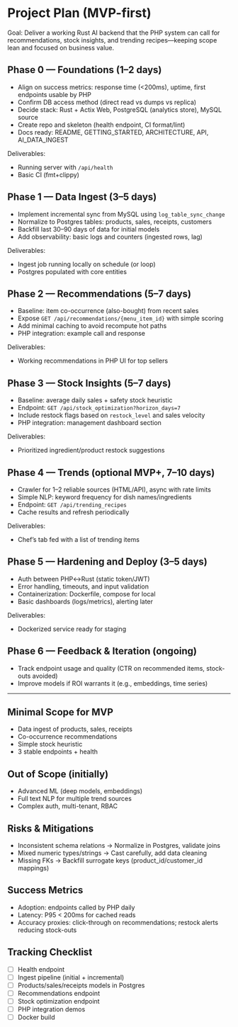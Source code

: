 # Project Plan (MVP-first)

Goal: Deliver a working Rust AI backend that the PHP system can call for recommendations, stock insights, and trending recipes—keeping scope lean and focused on business value.

## Phase 0 — Foundations (1–2 days)
- Align on success metrics: response time (<200ms), uptime, first endpoints usable by PHP
- Confirm DB access method (direct read vs dumps vs replica)
- Decide stack: Rust + Actix Web, PostgreSQL (analytics store), MySQL source
- Create repo and skeleton (health endpoint, CI format/lint)
- Docs ready: README, GETTING_STARTED, ARCHITECTURE, API, AI_DATA_INGEST

Deliverables:
- Running server with `/api/health`
- Basic CI (fmt+clippy)

## Phase 1 — Data Ingest (3–5 days)
- Implement incremental sync from MySQL using `log_table_sync_change`
- Normalize to Postgres tables: products, sales, receipts, customers
- Backfill last 30–90 days of data for initial models
- Add observability: basic logs and counters (ingested rows, lag)

Deliverables:
- Ingest job running locally on schedule (or loop)
- Postgres populated with core entities

## Phase 2 — Recommendations (5–7 days)
- Baseline: item co-occurrence (also-bought) from recent sales
- Expose `GET /api/recommendations/{menu_item_id}` with simple scoring
- Add minimal caching to avoid recompute hot paths
- PHP integration: example call and response

Deliverables:
- Working recommendations in PHP UI for top sellers

## Phase 3 — Stock Insights (5–7 days)
- Baseline: average daily sales + safety stock heuristic
- Endpoint: `GET /api/stock_optimization?horizon_days=7`
- Include restock flags based on `restock_level` and sales velocity
- PHP integration: management dashboard section

Deliverables:
- Prioritized ingredient/product restock suggestions

## Phase 4 — Trends (optional MVP+, 7–10 days)
- Crawler for 1–2 reliable sources (HTML/API), async with rate limits
- Simple NLP: keyword frequency for dish names/ingredients
- Endpoint: `GET /api/trending_recipes`
- Cache results and refresh periodically

Deliverables:
- Chef’s tab fed with a list of trending items

## Phase 5 — Hardening and Deploy (3–5 days)
- Auth between PHP↔Rust (static token/JWT)
- Error handling, timeouts, and input validation
- Containerization: Dockerfile, compose for local
- Basic dashboards (logs/metrics), alerting later

Deliverables:
- Dockerized service ready for staging

## Phase 6 — Feedback & Iteration (ongoing)
- Track endpoint usage and quality (CTR on recommended items, stock-outs avoided)
- Improve models if ROI warrants it (e.g., embeddings, time series)

---

## Minimal Scope for MVP
- Data ingest of products, sales, receipts
- Co-occurrence recommendations
- Simple stock heuristic
- 3 stable endpoints + health

## Out of Scope (initially)
- Advanced ML (deep models, embeddings)
- Full text NLP for multiple trend sources
- Complex auth, multi-tenant, RBAC

## Risks & Mitigations
- Inconsistent schema relations → Normalize in Postgres, validate joins
- Mixed numeric types/strings → Cast carefully, add data cleaning
- Missing FKs → Backfill surrogate keys (product_id/customer_id mappings)

## Success Metrics
- Adoption: endpoints called by PHP daily
- Latency: P95 < 200ms for cached reads
- Accuracy proxies: click-through on recommendations; restock alerts reducing stock-outs

## Tracking Checklist
- [ ] Health endpoint
- [ ] Ingest pipeline (initial + incremental)
- [ ] Products/sales/receipts models in Postgres
- [ ] Recommendations endpoint
- [ ] Stock optimization endpoint
- [ ] PHP integration demos
- [ ] Docker build
